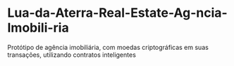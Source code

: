 # Lua-da-Aterra-Real-Estate-Ag-ncia-Imobili-ria
Protótipo de agência imobiliária, com moedas criptográficas em suas transações, utilizando contratos inteligentes
